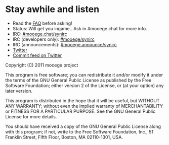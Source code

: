 # Stay awhile and listen

* Read the [FAQ](/mooege/mooege/wiki/FAQ) before asking!
* Status: Will get you ingame.. Ask in #mooege.chat for more info.
* IRC: [#mooege.chat/synirc](http://chat.mibbit.com/?server=irc.synIRC.net&channel=%23mooege.chat)
* IRC (developers only): [#mooege/synirc](http://chat.mibbit.com/?server=irc.synIRC.net&channel=%23mooege)
* IRC (announcements): [#mooege.announce/synirc](http://chat.mibbit.com/?server=irc.synIRC.net&channel=%23mooege.announce)
* [Twitter](http://twitter.com/#!/mooege)
* [Commit feed on Twitter](http://twitter.com/#!/MooegeDev)

Copyright (C) 2011 mooege project

This program is free software; you can redistribute it and/or
modify it under the terms of the GNU General Public License
as published by the Free Software Foundation; either version 2
of the License, or (at your option) any later version.

This program is distributed in the hope that it will be useful,
but WITHOUT ANY WARRANTY; without even the implied warranty of
MERCHANTABILITY or FITNESS FOR A PARTICULAR PURPOSE.  See the
GNU General Public License for more details.

You should have received a copy of the GNU General Public License
along with this program; if not, write to the Free Software
Foundation, Inc., 51 Franklin Street, Fifth Floor, Boston, MA  02110-1301, USA.

